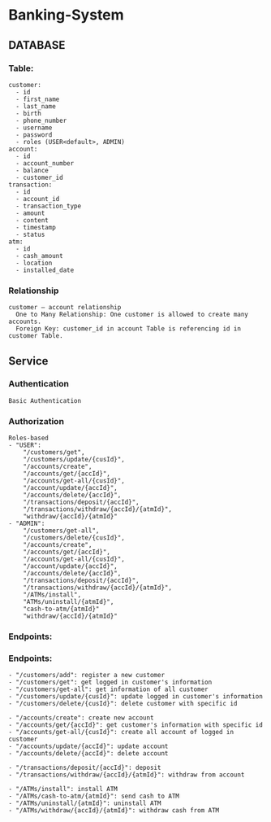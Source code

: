 ﻿# Banking-System

## DATABASE
### Table:
    customer:
      - id
      - first_name
      - last_name
      - birth
      - phone_number
      - username
      - password
      - roles (USER<default>, ADMIN)
    account:
      - id
      - account_number
      - balance
      - customer_id
    transaction:
      - id
      - account_id
      - transaction_type
      - amount
      - content
      - timestamp
      - status
    atm:
      - id
      - cash_amount
      - location
      - installed_date
### Relationship
    customer – account relationship
      One to Many Relationship: One customer is allowed to create many accounts.
      Foreign Key: customer_id in account Table is referencing id in customer Table.

## Service
### Authentication
    Basic Authentication
### Authorization
    Roles-based 
    - "USER": 
        "/customers/get",
        "/customers/update/{cusId}",
        "/accounts/create",
        "/accounts/get/{accId}",
        "/accounts/get-all/{cusId}",
        "/account/update/{accId}",
        "/accounts/delete/{accId}",
        "/transactions/deposit/{accId}",
        "/transactions/withdraw/{accId}/{atmId}",
        "withdraw/{accId}/{atmId}"
    - "ADMIN": 
        "/customers/get-all",
        "/customers/delete/{cusId}",
        "/accounts/create",
        "/accounts/get/{accId}",
        "/accounts/get-all/{cusId}",
        "/account/update/{accId}",
        "/accounts/delete/{accId}",
        "/transactions/deposit/{accId}",
        "/transactions/withdraw/{accId}/{atmId}",
        "/ATMs/install",
        "ATMs/uninstall/{atmId}",
        "cash-to-atm/{atmId}"
        "withdraw/{accId}/{atmId}"
### Endpoints:
  ### Endpoints:
    - "/customers/add": register a new customer
    - "/customers/get": get logged in customer's information
    - "/customers/get-all": get information of all customer
    - "/customers/update/{cusId}": update logged in customer's information
    - "/customers/delete/{cusId}": delete customer with specific id

    - "/accounts/create": create new account
    - "/accounts/get/{accId}": get customer's information with specific id
    - "/accounts/get-all/{cusId}": create all account of logged in customer
    - "/accounts/update/{accId}": update account
    - "/accounts/delete/{accId}": delete account
    
    - "/transactions/deposit/{accId}": deposit
    - "/transactions/withdraw/{accId}/{atmId}": withdraw from account
      
    - "/ATMs/install": install ATM
    - "/ATMs/cash-to-atm/{atmId}": send cash to ATM
    - "/ATMs/uninstall/{atmId}": uninstall ATM 
    - "/ATMs/withdraw/{accId}/{atmId}": withdraw cash from ATM   
    